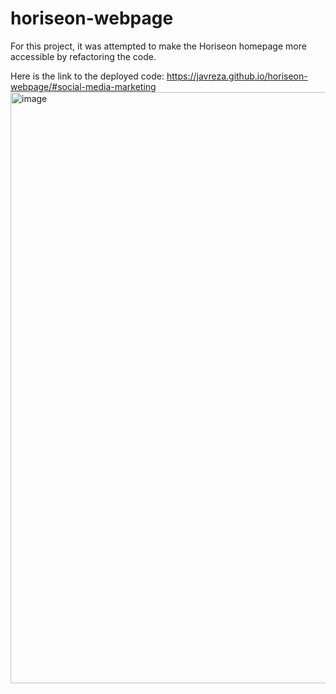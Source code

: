 # horiseon-webpage
For this project, it was attempted to make the Horiseon homepage more accessible by refactoring the code. 

Here is the link to the deployed code: https://javreza.github.io/horiseon-webpage/#social-media-marketing
<img width="946" alt="image" src="https://github.com/Javreza/horiseon-webpage/assets/20735971/7b721939-5886-41e8-b0c2-5015edadf0a7">
